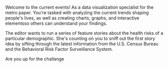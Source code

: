 Welcome to the current events! As a data visualization specialist for the metro paper. You're tasked with analyzing the current trends shaping people's lives, as well as creating charts, graphs, and interactive elementsso others can understand your findings.

The editor wants to run a series of feature stories about the health risks of a particular demographic. She's counting on you to sniff out the first story idea by sifting through the latest information from the U.S. Census Bureau and the Behavioral Risk Factor Surveillance System.

Are you up for the challange